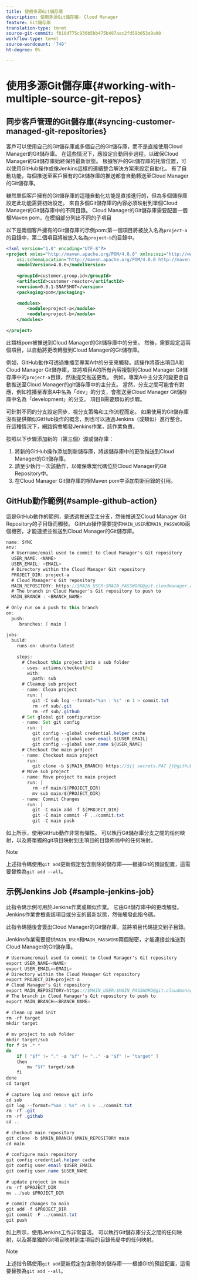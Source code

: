 ```yaml
---
title: 使用多源Git儲存庫
description: 使用多源Git儲存庫- Cloud Manager
feature: Git儲存庫
translation-type: tm+mt
source-git-commit: fb10d775c930b5bb475b497aac2fd59b053a9a00
workflow-type: tm+mt
source-wordcount: '749'
ht-degree: 0%

---
```



# 使用多源Git儲存庫{#working-with-multiple-source-git-repos}


## 同步客戶管理的Git儲存庫{#syncing-customer-managed-git-repositories}

客戶可以使用自己的Git儲存庫或多個自己的Git儲存庫，而不是直接使用Cloud Manager的Git儲存庫。 在這些情況下，應設定自動同步過程，以確保Cloud Manager的Git儲存庫始終保持最新狀態。 根據客戶的Git儲存庫的托管位置，可以使用GitHub操作或像Jenkins這樣的連續整合解決方案來設定自動化。 有了自動功能，每個推送至客戶擁有的Git儲存庫的推送都會自動轉送至Cloud Manager的Git儲存庫。

雖然單個客戶擁有的Git儲存庫的這種自動化功能是直接進行的，但為多個儲存庫設定此功能需要初始設定。 來自多個Git儲存庫的內容必須映射到單個Cloud Manager的Git儲存庫中的不同目錄。  Cloud Manager的Git儲存庫需要配置一個根Maven pom，在模組部分列出不同的子項目

以下是兩個客戶擁有的Git儲存庫的示例pom:第一個項目將被放入名為`project-a`的目錄中，第二個項目將被放入名為`project-b`的目錄中。

```xml
<?xml version="1.0" encoding="UTF-8"?>
<project xmlns="http://maven.apache.org/POM/4.0.0" xmlns:xsi="http://www.w3.org/2001/XMLSchema-instance"
    xsi:schemaLocation="http://maven.apache.org/POM/4.0.0 http://maven.apache.org/maven-v4_0_0.xsd">
    <modelVersion>4.0.0</modelVersion>
  
    <groupId>customer.group.id</groupId>
    <artifactId>customer-reactor</artifactId>
    <version>0.0.1-SNAPSHOT</version>
    <packaging>pom</packaging>
  
    <modules>
        <module>project-a</module>
        <module>project-b</module>
    </modules>
  
</project>
```

此類根pom被推送到Cloud Manager的Git儲存庫中的分支。 然後，需要設定這兩個項目，以自動將更改轉發到Cloud Manager的Git儲存庫。

例如，GitHub動作可透過推播至專案A中的分支來觸發。該操作將簽出項目A和Cloud Manager Git儲存庫，並將項目A的所有內容複製到Cloud Manager Git儲存庫中的`project-a`目錄，然後提交推送更改。 例如，專案A中主分支的變更會自動推送至Cloud Manager的git儲存庫中的主分支。 當然，分支之間可能會有對應，例如推播至專案A中名為「dev」的分支，會推送至Cloud Manager Git儲存庫中名為「development」的分支。 項目B需要類似的步驟。

可針對不同的分支設定同步，視分支策略和工作流程而定。 如果使用的Git儲存庫沒有提供類似GitHub操作的概念，則也可以通過Jenkins（或類似）進行整合。 在這種情況下，網路鈎會觸發Jenkins作業，該作業負責。

按照以下步驟添加新的（第三個）源或儲存庫：

1. 將新的GitHub操作添加到新儲存庫，將該儲存庫中的更改推送到Cloud Manager的Git儲存庫。
1. 請至少執行一次該動作，以確保專案代碼位於Cloud Manager的Git Repository中。
1. 在Cloud Manager Git儲存庫的根Maven pom中添加對新目錄的引用。


## GitHub動作範例{#sample-github-action}

這是GitHub動作的範例，是透過推送至主分支，然後推送至Cloud Manager Git Repository的子目錄而觸發。 GitHub操作需要提供`MAIN_USER`和`MAIN_PASSWORD`兩個機密，才能連接並推送到Cloud Manager的Git儲存庫。

```java
name: SYNC
env:
  # Username/email used to commit to Cloud Manager's Git repository
  USER_NAME: <NAME>
  USER_EMAIL: <EMAIL>
  # Directory within the Cloud Manager Git repository
  PROJECT_DIR: project-a
  # Cloud Manager's Git repository
  MAIN_REPOSITORY: https://$MAIN_USER:$MAIN_PASSWORD@git.cloudmanager.adobe.com/<PATH>
  # The branch in Cloud Manager's Git repository to push to
  MAIN_BRANCH : <BRANCH_NAME>
 
# Only run on a push to this branch
on:
  push:
     branches: [ main ]
 
jobs:
  build:
    runs-on: ubuntu-latest
 
    steps:
      # Checkout this project into a sub folder
      - uses: actions/checkout@v2
        with:
          path: sub
      # Cleanup sub project
      - name: Clean project
        run: |
          git -C sub log --format="%an : %s" -n 1 > commit.txt
          rm -rf sub/.git
          rm -rf sub/.github
      # Set global git configuration
      - name: Set git config
        run: |
          git config --global credential.helper cache
          git config --global user.email ${USER_EMAIL}
          git config --global user.name ${USER_NAME}
      # Checkout the main project
      - name: Checkout main project
        run:
          git clone -b ${MAIN_BRANCH} https://${{ secrets.PAT }}@github.com/${MAIN_REPOSITORY}.git main 
      # Move sub project
      - name: Move project to main project
        run: |
          rm -rf main/${PROJECT_DIR} 
          mv sub main/${PROJECT_DIR}
      - name: Commit Changes
        run: |
          git -C main add -f ${PROJECT_DIR}
          git -C main commit -F ../commit.txt
          git -C main push
```

如上所示，使用GitHub動作非常有彈性。 可以執行Git儲存庫分支之間的任何映射，以及將單獨的git項目映射到主項目的目錄佈局中的任何映射。

>[!NOTE]
>上述指令碼使用`git add`更新假定包含刪除的儲存庫——根據Git的預設配置，這需要替換為`git add --all`。

## 示例Jenkins Job {#sample-jenkins-job}

此指令碼示例可用於Jenkins作業或類似作業。 它由Git儲存庫中的更改觸發。 Jenkins作業會檢查該項目或分支的最新狀態，然後觸發此指令碼。

此指令碼隨後會簽出Cloud Manager的Git儲存庫，並將項目代碼提交到子目錄。

Jenkins作業需要提供`MAIN_USER`和`MAIN_PASSWORD`兩個秘密，才能連接並推送到Cloud Manager的Git儲存庫。

```java
# Username/email used to commit to Cloud Manager's Git repository
export USER_NAME=<NAME>
export USER_EMAIL=<EMAIL>
# Directory within the Cloud Manager Git repository
export PROJECT_DIR=project-a
# Cloud Manager's Git repository
export MAIN_REPOSITORY=https://$MAIN_USER:$MAIN_PASSWORD@git.cloudmanager.adobe.com/<PATH>
# The branch in Cloud Manager's Git repository to push to
export MAIN_BRANCH=<BRANCH_NAME>
 
# clean up and init
rm -rf target
mkdir target
 
# mv project to sub folder
mkdir target/sub
for f in .* *
do
    if [ "$f" != "." -a "$f" != ".." -a "$f" != "target" ]
    then
        mv "$f" target/sub
    fi
done
cd target
 
# capture log and remove git info
cd sub
git log --format="%an : %s" -n 1 > ../commit.txt
rm -rf .git
rm -rf .github
cd ..
 
# checkout main repository
git clone -b $MAIN_BRANCH $MAIN_REPOSITORY main
cd main
 
# configure main repository
git config credential.helper cache
git config user.email $USER_EMAIL
git config user.name $USER_NAME
 
# update project in main
rm -rf $PROJECT_DIR
mv ../sub $PROJECT_DIR
 
# commit changes to main
git add -f $PROJECT_DIR
git commit -F ../commit.txt
git push
```

如上所示，使用Jenkins工作非常靈活。 可以執行Git儲存庫分支之間的任何映射，以及將單獨的Git項目映射到主項目的目錄佈局中的任何映射。

>[!NOTE]
>上述指令碼使用`git add`更新假定包含刪除的儲存庫——根據Git的預設配置，這需要替換為`git add --all`。